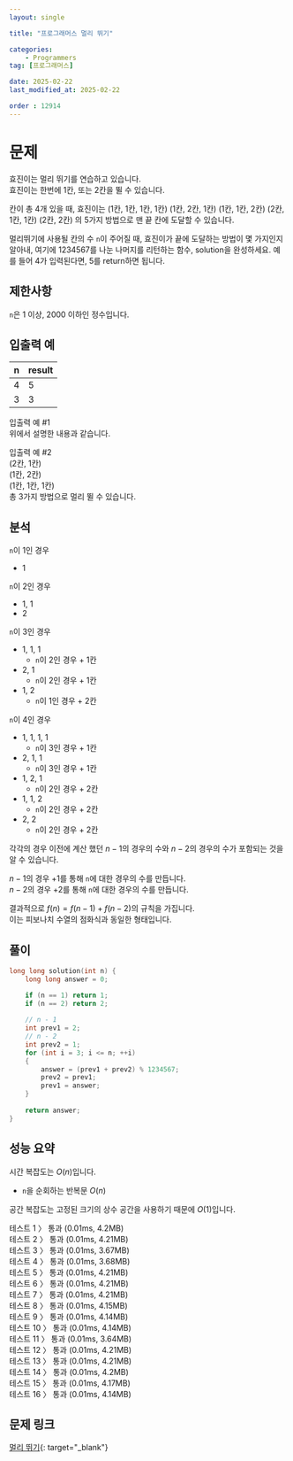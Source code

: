 ```yaml
---
layout: single

title: "프로그래머스 멀리 뛰기"

categories:
    - Programmers
tag: [프로그래머스]

date: 2025-02-22
last_modified_at: 2025-02-22

order : 12914
---
```


# 문제

효진이는 멀리 뛰기를 연습하고 있습니다.  
효진이는 한번에 1칸, 또는 2칸을 뛸 수 있습니다. 

칸이 총 4개 있을 때, 효진이는
(1칸, 1칸, 1칸, 1칸)
(1칸, 2칸, 1칸)
(1칸, 1칸, 2칸)
(2칸, 1칸, 1칸)
(2칸, 2칸)
의 5가지 방법으로 맨 끝 칸에 도달할 수 있습니다. 

멀리뛰기에 사용될 칸의 수 `n`이 주어질 때, 효진이가 끝에 도달하는 방법이 몇 가지인지 알아내, 여기에 1234567를 나눈 나머지를 리턴하는 함수, solution을 완성하세요. 예를 들어 4가 입력된다면, 5를 return하면 됩니다.

## 제한사항

`n`은 1 이상, 2000 이하인 정수입니다.

## 입출력 예

|n|result|
|---|---|
|4|5|
|3|3|

입출력 예 #1  
위에서 설명한 내용과 같습니다.

입출력 예 #2  
(2칸, 1칸)  
(1칸, 2칸)  
(1칸, 1칸, 1칸)  
총 3가지 방법으로 멀리 뛸 수 있습니다.

## 분석

`n`이 1인 경우  
+ 1

`n`이 2인 경우  
+ 1, 1
+ 2

`n`이 3인 경우
+ 1, 1, 1
    - `n`이 2인 경우 + 1칸
+ 2, 1
    - `n`이 2인 경우 + 1칸
+ 1, 2
    - `n`이 1인 경우 + 2칸

`n`이 4인 경우
+ 1, 1, 1, 1
    - `n`이 3인 경우 + 1칸
+ 2, 1, 1
    - `n`이 3인 경우 + 1칸
+ 1, 2, 1
    - `n`이 2인 경우 + 2칸
+ 1, 1, 2
    - `n`이 2인 경우 + 2칸
+ 2, 2
    - `n`이 2인 경우 + 2칸

각각의 경우 이전에 계산 했던 $n - 1$의 경우의 수와 $n - 2$의 경우의 수가 포함되는 것을 알 수 있습니다.

$n - 1$의 경우 $+1$를 통해 `n`에 대한 경우의 수를 만듭니다.  
$n - 2$의 경우 $+2$를 통해 `n`에 대한 경우의 수를 만듭니다.

결과적으로 $f(n) = f(n - 1) + f(n - 2)$의 규칙을 가집니다.  
이는 피보나치 수열의 점화식과 동일한 형태입니다.

## 풀이

```cpp
long long solution(int n) {
    long long answer = 0;

    if (n == 1) return 1;
    if (n == 2) return 2;
    
    // n - 1
    int prev1 = 2;
    // n - 2
    int prev2 = 1;
    for (int i = 3; i <= n; ++i)
    {
        answer = (prev1 + prev2) % 1234567;
        prev2 = prev1;
        prev1 = answer;
    }
    
    return answer;
}
```

## 성능 요약

시간 복잡도는 $O(n)$입니다.

- `n`을 순회하는 반복문 $O(n)$

공간 복잡도는 고정된 크기의 상수 공간을 사용하기 때문에 $O(1)$입니다.

테스트 1 〉 통과 (0.01ms, 4.2MB)  
테스트 2 〉 통과 (0.01ms, 4.21MB)  
테스트 3 〉 통과 (0.01ms, 3.67MB)  
테스트 4 〉 통과 (0.01ms, 3.68MB)  
테스트 5 〉 통과 (0.01ms, 4.21MB)  
테스트 6 〉 통과 (0.01ms, 4.21MB)  
테스트 7 〉 통과 (0.01ms, 4.21MB)  
테스트 8 〉 통과 (0.01ms, 4.15MB)  
테스트 9 〉 통과 (0.01ms, 4.14MB)  
테스트 10 〉 통과 (0.01ms, 4.14MB)  
테스트 11 〉 통과 (0.01ms, 3.64MB)  
테스트 12 〉 통과 (0.01ms, 4.21MB)  
테스트 13 〉 통과 (0.01ms, 4.21MB)  
테스트 14 〉 통과 (0.01ms, 4.2MB)  
테스트 15 〉 통과 (0.01ms, 4.17MB)  
테스트 16 〉 통과 (0.01ms, 4.14MB)  

## 문제 링크

[멀리 뛰기](https://school.programmers.co.kr/learn/courses/30/lessons/12914){: target="_blank"}